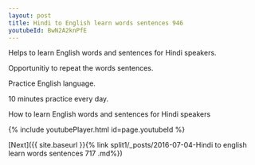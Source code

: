 ```yaml
---
layout: post
title: Hindi to English learn words sentences 946 
youtubeId: BwN2A2knPfE
---
```

 
 
Helps to learn English words and sentences for Hindi speakers.

Opportunitiy to repeat the words sentences. 

Practice English language. 
 
10 minutes practice every day. 
 
How to learn English words and sentences for Hindi speakers 
 
{% include youtubePlayer.html id=page.youtubeId %}
 
 
[Next]({{ site.baseurl }}{% link  split1/_posts/2016-07-04-Hindi to english learn words sentences 717 .md%})
 
